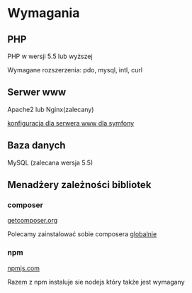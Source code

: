 # Wymagania

## PHP
PHP w wersji 5.5 lub wyższej

Wymagane rozszerzenia: pdo, mysql, intl, curl

## Serwer www

Apache2 lub Nginx(zalecany)

[konfiguracja dla serwera www dla symfony](http://symfony.com/doc/current/cookbook/configuration/web_server_configuration.html)

## Baza danych

MySQL (zalecana wersja 5.5)

## Menadżery zależności bibliotek

### composer
[getcomposer.org](https://getcomposer.org/)

Polecamy zainstalować sobie composera [globalnie](https://getcomposer.org/doc/00-intro.md#globally)
 
### npm
[npmjs.com](https://www.npmjs.com/)

Razem z npm instaluje sie nodejs który także jest wymagany